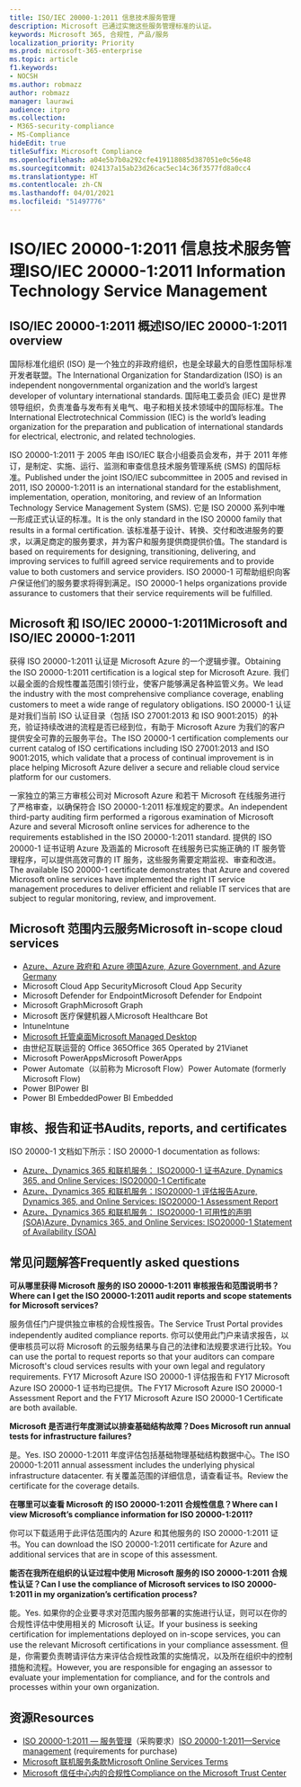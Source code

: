 ```yaml
---
title: ISO/IEC 20000-1:2011 信息技术服务管理
description: Microsoft 已通过实施这些服务管理标准的认证。
keywords: Microsoft 365, 合规性, 产品/服务
localization_priority: Priority
ms.prod: microsoft-365-enterprise
ms.topic: article
f1.keywords:
- NOCSH
ms.author: robmazz
author: robmazz
manager: laurawi
audience: itpro
ms.collection:
- M365-security-compliance
- MS-Compliance
hideEdit: true
titleSuffix: Microsoft Compliance
ms.openlocfilehash: a04e5b7b0a292cfe419118085d387051e0c56e48
ms.sourcegitcommit: 024137a15ab23d26cac5ec14c36f3577fd8a0cc4
ms.translationtype: HT
ms.contentlocale: zh-CN
ms.lasthandoff: 04/01/2021
ms.locfileid: "51497776"
---
```

# <a name="isoiec-20000-12011-information-technology-service-management"></a><span data-ttu-id="448d8-104">ISO/IEC 20000-1:2011 信息技术服务管理</span><span class="sxs-lookup"><span data-stu-id="448d8-104">ISO/IEC 20000-1:2011 Information Technology Service Management</span></span>

## <a name="isoiec-20000-12011-overview"></a><span data-ttu-id="448d8-105">ISO/IEC 20000-1:2011 概述</span><span class="sxs-lookup"><span data-stu-id="448d8-105">ISO/IEC 20000-1:2011 overview</span></span>

<span data-ttu-id="448d8-106">国际标准化组织 (ISO) 是一个独立的非政府组织，也是全球最大的自愿性国际标准开发者联盟。</span><span class="sxs-lookup"><span data-stu-id="448d8-106">The International Organization for Standardization (ISO) is an independent nongovernmental organization and the world’s largest developer of voluntary international standards.</span></span> <span data-ttu-id="448d8-107">国际电工委员会 (IEC) 是世界领导组织，负责准备与发布有关电气、电子和相关技术领域中的国际标准。</span><span class="sxs-lookup"><span data-stu-id="448d8-107">The International Electrotechnical Commission (IEC) is the world’s leading organization for the preparation and publication of international standards for electrical, electronic, and related technologies.</span></span>  
  
<span data-ttu-id="448d8-108">ISO 20000-1:2011 于 2005 年由 ISO/IEC 联合小组委员会发布，并于 2011 年修订，是制定、实施、运行、监测和审查信息技术服务管理系统 (SMS) 的国际标准。</span><span class="sxs-lookup"><span data-stu-id="448d8-108">Published under the joint ISO/IEC subcommittee in 2005 and revised in 2011, ISO 20000-1:2011 is an international standard for the establishment, implementation, operation, monitoring, and review of an Information Technology Service Management System (SMS).</span></span> <span data-ttu-id="448d8-109">它是 ISO 20000 系列中唯一形成正式认证的标准。</span><span class="sxs-lookup"><span data-stu-id="448d8-109">It is the only standard in the ISO 20000 family that results in a formal certification.</span></span> <span data-ttu-id="448d8-110">该标准基于设计、转换、交付和改进服务的要求，以满足商定的服务要求，并为客户和服务提供商提供价值。</span><span class="sxs-lookup"><span data-stu-id="448d8-110">The standard is based on requirements for designing, transitioning, delivering, and improving services to fulfill agreed service requirements and to provide value to both customers and service providers.</span></span> <span data-ttu-id="448d8-111">ISO 20000-1 可帮助组织向客户保证他们的服务要求将得到满足。</span><span class="sxs-lookup"><span data-stu-id="448d8-111">ISO 20000-1 helps organizations provide assurance to customers that their service requirements will be fulfilled.</span></span>

## <a name="microsoft-and-isoiec-20000-12011"></a><span data-ttu-id="448d8-112">Microsoft 和 ISO/IEC 20000-1:2011</span><span class="sxs-lookup"><span data-stu-id="448d8-112">Microsoft and ISO/IEC 20000-1:2011</span></span>

<span data-ttu-id="448d8-113">获得 ISO 20000-1:2011 认证是 Microsoft Azure 的一个逻辑步骤。</span><span class="sxs-lookup"><span data-stu-id="448d8-113">Obtaining the ISO 20000-1:2011 certification is a logical step for Microsoft Azure.</span></span> <span data-ttu-id="448d8-114">我们以最全面的合规性覆盖范围引领行业，使客户能够满足各种监管义务。</span><span class="sxs-lookup"><span data-stu-id="448d8-114">We lead the industry with the most comprehensive compliance coverage, enabling customers to meet a wide range of regulatory obligations.</span></span> <span data-ttu-id="448d8-115">ISO 20000-1 认证是对我们当前 ISO 认证目录（包括 ISO 27001:2013 和 ISO 9001:2015）的补充，验证持续改进的流程是否已经到位，有助于 Microsoft Azure 为我们的客户提供安全可靠的云服务平台。</span><span class="sxs-lookup"><span data-stu-id="448d8-115">The ISO 20000-1 certification complements our current catalog of ISO certifications including ISO 27001:2013 and ISO 9001:2015, which validate that a process of continual improvement is in place helping Microsoft Azure deliver a secure and reliable cloud service platform for our customers.</span></span>  
  
<span data-ttu-id="448d8-116">一家独立的第三方审核公司对 Microsoft Azure 和若干 Microsoft 在线服务进行了严格审查，以确保符合 ISO 20000-1:2011 标准规定的要求。</span><span class="sxs-lookup"><span data-stu-id="448d8-116">An independent third-party auditing firm performed a rigorous examination of Microsoft Azure and several Microsoft online services for adherence to the requirements established in the ISO 20000-1:2011 standard.</span></span> <span data-ttu-id="448d8-117">提供的 ISO 20000-1 证书证明 Azure 及涵盖的 Microsoft 在线服务已实施正确的 IT 服务管理程序，可以提供高效可靠的 IT 服务，这些服务需要定期监视、审查和改进。</span><span class="sxs-lookup"><span data-stu-id="448d8-117">The available ISO 20000-1 certificate demonstrates that Azure and covered Microsoft online services have implemented the right IT service management procedures to deliver efficient and reliable IT services that are subject to regular monitoring, review, and improvement.</span></span>

## <a name="microsoft-in-scope-cloud-services"></a><span data-ttu-id="448d8-118">Microsoft 范围内云服务</span><span class="sxs-lookup"><span data-stu-id="448d8-118">Microsoft in-scope cloud services</span></span>

- [<span data-ttu-id="448d8-119">Azure、Azure 政府和 Azure 德国</span><span class="sxs-lookup"><span data-stu-id="448d8-119">Azure, Azure Government, and Azure Germany</span></span>](https://aka.ms/AzureCompliance)
- <span data-ttu-id="448d8-120">Microsoft Cloud App Security</span><span class="sxs-lookup"><span data-stu-id="448d8-120">Microsoft Cloud App Security</span></span>
- <span data-ttu-id="448d8-121">Microsoft Defender for Endpoint</span><span class="sxs-lookup"><span data-stu-id="448d8-121">Microsoft Defender for Endpoint</span></span>
- <span data-ttu-id="448d8-122">Microsoft Graph</span><span class="sxs-lookup"><span data-stu-id="448d8-122">Microsoft Graph</span></span>
- <span data-ttu-id="448d8-123">Microsoft 医疗保健机器人</span><span class="sxs-lookup"><span data-stu-id="448d8-123">Microsoft Healthcare Bot</span></span>
- <span data-ttu-id="448d8-124">Intune</span><span class="sxs-lookup"><span data-stu-id="448d8-124">Intune</span></span>
- [<span data-ttu-id="448d8-125">Microsoft 托管桌面</span><span class="sxs-lookup"><span data-stu-id="448d8-125">Microsoft Managed Desktop</span></span>](/microsoft-365/managed-desktop/intro/compliance)
- <span data-ttu-id="448d8-126">由世纪互联运营的 Office 365</span><span class="sxs-lookup"><span data-stu-id="448d8-126">Office 365 Operated by 21Vianet</span></span>
- <span data-ttu-id="448d8-127">Microsoft PowerApps</span><span class="sxs-lookup"><span data-stu-id="448d8-127">Microsoft PowerApps</span></span>
- <span data-ttu-id="448d8-128">Power Automate（以前称为 Microsoft Flow）</span><span class="sxs-lookup"><span data-stu-id="448d8-128">Power Automate (formerly Microsoft Flow)</span></span>
- <span data-ttu-id="448d8-129">Power BI</span><span class="sxs-lookup"><span data-stu-id="448d8-129">Power BI</span></span>
- <span data-ttu-id="448d8-130">Power BI Embedded</span><span class="sxs-lookup"><span data-stu-id="448d8-130">Power BI Embedded</span></span>

## <a name="audits-reports-and-certificates"></a><span data-ttu-id="448d8-131">审核、报告和证书</span><span class="sxs-lookup"><span data-stu-id="448d8-131">Audits, reports, and certificates</span></span>

<span data-ttu-id="448d8-132">ISO 20000-1 文档如下所示：</span><span class="sxs-lookup"><span data-stu-id="448d8-132">ISO 20000-1 documentation as follows:</span></span>

- [<span data-ttu-id="448d8-133">Azure、Dynamics 365 和联机服务： ISO20000-1 证书</span><span class="sxs-lookup"><span data-stu-id="448d8-133">Azure, Dynamics 365, and Online Services: ISO20000-1 Certificate</span></span>](https://aka.ms/azureiso200001cert)
- [<span data-ttu-id="448d8-134">Azure、Dynamics 365 和联机服务：ISO20000-1 评估报告</span><span class="sxs-lookup"><span data-stu-id="448d8-134">Azure, Dynamics 365, and Online Services: ISO20000-1 Assessment Report</span></span>](https://aka.ms/azureiso200001report)
- [<span data-ttu-id="448d8-135">Azure、Dynamics 365 和联机服务： ISO20000-1 可用性的声明 (SOA)</span><span class="sxs-lookup"><span data-stu-id="448d8-135">Azure, Dynamics 365, and Online Services: ISO20000-1 Statement of Availability (SOA)</span></span>](https://aka.ms/azureiso200001soa)

## <a name="frequently-asked-questions"></a><span data-ttu-id="448d8-136">常见问题解答</span><span class="sxs-lookup"><span data-stu-id="448d8-136">Frequently asked questions</span></span>

<span data-ttu-id="448d8-137">**可从哪里获得 Microsoft 服务的 ISO 20000-1:2011 审核报告和范围说明书？**</span><span class="sxs-lookup"><span data-stu-id="448d8-137">**Where can I get the ISO 20000-1:2011 audit reports and scope statements for Microsoft services?**</span></span>

<span data-ttu-id="448d8-138">服务信任门户提供独立审核的合规性报告。</span><span class="sxs-lookup"><span data-stu-id="448d8-138">The Service Trust Portal provides independently audited compliance reports.</span></span> <span data-ttu-id="448d8-139">你可以使用此门户来请求报告，以便审核员可以将 Microsoft 的云服务结果与自己的法律和法规要求进行比较。</span><span class="sxs-lookup"><span data-stu-id="448d8-139">You can use the portal to request reports so that your auditors can compare Microsoft's cloud services results with your own legal and regulatory requirements.</span></span> <span data-ttu-id="448d8-140">FY17 Microsoft Azure ISO 20000-1 评估报告和 FY17 Microsoft Azure ISO 20000-1 证书均已提供。</span><span class="sxs-lookup"><span data-stu-id="448d8-140">The FY17 Microsoft Azure ISO 20000-1 Assessment Report and the FY17 Microsoft Azure ISO 20000-1 Certificate are both available.</span></span>

<span data-ttu-id="448d8-141">**Microsoft 是否进行年度测试以排查基础结构故障？**</span><span class="sxs-lookup"><span data-stu-id="448d8-141">**Does Microsoft run annual tests for infrastructure failures?**</span></span>

<span data-ttu-id="448d8-142">是。</span><span class="sxs-lookup"><span data-stu-id="448d8-142">Yes.</span></span> <span data-ttu-id="448d8-143">ISO 20000-1:2011 年度评估包括基础物理基础结构数据中心。</span><span class="sxs-lookup"><span data-stu-id="448d8-143">The ISO 20000-1:2011 annual assessment includes the underlying physical infrastructure datacenter.</span></span> <span data-ttu-id="448d8-144">有关覆盖范围的详细信息，请查看证书。</span><span class="sxs-lookup"><span data-stu-id="448d8-144">Review the certificate for the coverage details.</span></span>

<span data-ttu-id="448d8-145">**在哪里可以查看 Microsoft 的 ISO 20000-1:2011 合规性信息？**</span><span class="sxs-lookup"><span data-stu-id="448d8-145">**Where can I view Microsoft’s compliance information for ISO 20000-1:2011?**</span></span>

<span data-ttu-id="448d8-146">你可以下载适用于此评估范围内的 Azure 和其他服务的 ISO 20000-1:2011 证书。</span><span class="sxs-lookup"><span data-stu-id="448d8-146">You can download the ISO 20000-1:2011 certificate for Azure and additional services that are in scope of this assessment.</span></span>

<span data-ttu-id="448d8-147">**能否在我所在组织的认证过程中使用 Microsoft 服务的 ISO 20000-1:2011 合规性认证？**</span><span class="sxs-lookup"><span data-stu-id="448d8-147">**Can I use the compliance of Microsoft services to ISO 20000-1:2011 in my organization’s certification process?**</span></span>

<span data-ttu-id="448d8-148">能。</span><span class="sxs-lookup"><span data-stu-id="448d8-148">Yes.</span></span> <span data-ttu-id="448d8-149">如果你的企业要寻求对范围内服务部署的实施进行认证，则可以在你的合规性评估中使用相关的 Microsoft 认证。</span><span class="sxs-lookup"><span data-stu-id="448d8-149">If your business is seeking certification for implementations deployed on in-scope services, you can use the relevant Microsoft certifications in your compliance assessment.</span></span> <span data-ttu-id="448d8-150">但是，你需要负责聘请评估方来评估合规性政策的实施情况，以及所在组织中的控制措施和流程。</span><span class="sxs-lookup"><span data-stu-id="448d8-150">However, you are responsible for engaging an assessor to evaluate your implementation for compliance, and for the controls and processes within your own organization.</span></span>

## <a name="resources"></a><span data-ttu-id="448d8-151">资源</span><span class="sxs-lookup"><span data-stu-id="448d8-151">Resources</span></span>

- <span data-ttu-id="448d8-152">[ISO 20000-1:2011 — 服务管理](https://www.iso.org/standard/51986.html)（采购要求）</span><span class="sxs-lookup"><span data-stu-id="448d8-152">[ISO 20000-1:2011—Service management](https://www.iso.org/standard/51986.html) (requirements for purchase)</span></span>
- [<span data-ttu-id="448d8-153">Microsoft 联机服务条款</span><span class="sxs-lookup"><span data-stu-id="448d8-153">Microsoft Online Services Terms</span></span>](https://aka.ms/Online-Services-Terms)
- [<span data-ttu-id="448d8-154">Microsoft 信任中心内的合规性</span><span class="sxs-lookup"><span data-stu-id="448d8-154">Compliance on the Microsoft Trust Center</span></span>](https://www.microsoft.com/trust-center/compliance/compliance-overview)
